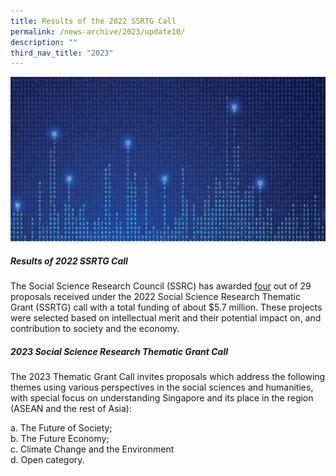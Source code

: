 ```yaml
---
title: Results of the 2022 SSRTG Call
permalink: /news-archive/2023/update10/
description: ""
third_nav_title: "2023"
---
```

![](/images/updates5.jpg)

##### **Results of 2022 SSRTG Call**

The Social Science Research Council (SSRC) has awarded  [four](https://www.ssrc.edu.sg/grant-recipients/2022/ssrtg2022/) out of 29 proposals received under the 2022 Social Science Research Thematic Grant (SSRTG) call with a total funding of about $5.7 million. These projects were selected  based on intellectual merit and their potential impact on, and contribution to society and the economy.

##### **2023 Social Science Research Thematic Grant Call**
The 2023 Thematic Grant Call invites proposals which address the following themes using various perspectives in the social sciences and humanities, with special focus on understanding Singapore and its place in the region (ASEAN and the rest of Asia):

 a\. The Future of Society;<br>
 b\. The Future Economy;<br>
 c\. Climate Change and the Environment<br>
 d\. Open category.